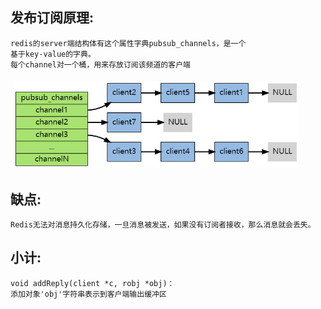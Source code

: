 

## 发布订阅原理:
    redis的server端结构体有这个属性字典pubsub_channels，是一个
    基于key-value的字典。
    每个channel对一个桶，用来存放订阅该频道的客户端
![redis服务端发布订阅结构](../images/pubsub.png)

## 缺点:
    Redis无法对消息持久化存储，一旦消息被发送，如果没有订阅者接收，那么消息就会丢失。

## 小计:
    void addReply(client *c, robj *obj)：
    添加对象'obj'字符串表示到客户端输出缓冲区